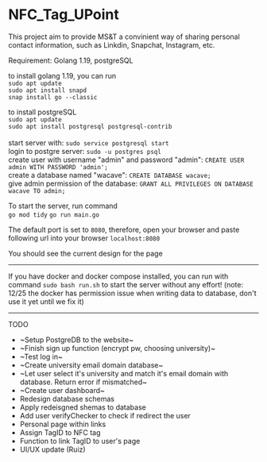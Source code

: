 # NFC_Tag_UPoint
 This project aim to provide MS&T a convinient way of sharing personal contact information, such as Linkdin, Snapchat, Instagram, etc.
<br>

Requirement: Golang 1.19, postgreSQL

to install golang 1.19, you can run <br>
`sudo apt update` <br>
`sudo apt install snapd` <br>
`snap install go --classic` <br>

to install postgreSQL <br>
`sudo apt update` <br>
`sudo apt install postgresql postgresql-contrib` <br> <br>
start server with: 
`sudo service postgresql start` <br>
login to postgre server: 
`sudo -u postgres psql` <br>
create user with username "admin" and password "admin": 
`CREATE USER admin WITH PASSWORD 'admin';` <br>
create a database named "wacave": 
`CREATE DATABASE wacave;` <br>
give admin permission of the database:
`GRANT ALL PRIVILEGES ON DATABASE wacave TO admin;` <br>




 To start the server, run command <br>
`go mod tidy`
`go run main.go` 

The default port is set to `8080`, therefore, open your browser and paste following url into your browser
`localhost:8080`

You should see the current design for the page

--------

If you have docker and docker compose installed, you can run with command
`sudo bash run.sh`
to start the server without any effort!
(note: 12/25 the docker has permission issue when writing data to database, don't use it yet until we fix it)

--------

TODO

- ~Setup PostgreDB to the website~
- ~Finish sign up function (encrypt pw, choosing university)~
- ~Test log in~
- ~Create university email domain database~
- ~Let user select it's university and match it's email domain with database. Return error if mismatched~
- ~Create user dashboard~
- Redesign database schemas 
- Apply redeisgned shemas to database
- Add user verifyChecker to check if redirect the user
- Personal page within links
- Assign TagID to NFC tag
- Function to link TagID to user's page
- UI/UX update (Ruiz)
